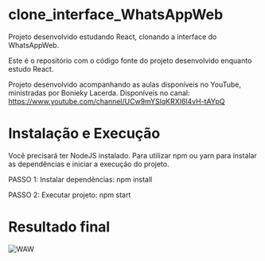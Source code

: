 # clone_interface_WhatsAppWeb

Projeto desenvolvido estudando React, clonando a interface do WhatsAppWeb.

Este é o repositório com o código fonte do projeto desenvolvido enquanto estudo React.

Projeto desenvolvido acompanhando as aulas disponíveis no YouTube, ministradas por Bonieky Lacerda. Disponíveis no canal: https://www.youtube.com/channel/UCw9mYSlqKRXI6l4vH-tAYpQ

# Instalação e Execução 

Você precisará ter NodeJS instalado. Para utilizar npm ou yarn para instalar as dependências e iniciar a execução do projeto. 

PASSO 1: Instalar dependências: npm install

PASSO 2: Executar projeto: npm start

# Resultado final

![WAW](https://user-images.githubusercontent.com/65543630/94983599-bd691080-051a-11eb-92fe-3cfb41f0d491.PNG)
